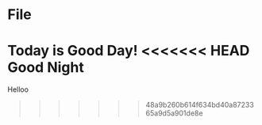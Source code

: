 # File
Today is Good Day!
<<<<<<< HEAD
Good Night 
=======
Helloo 

>>>>>>> 48a9b260b614f634bd40a8723365a9d5a901de8e
